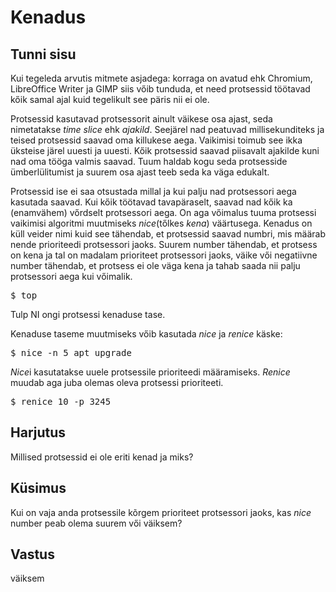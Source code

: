 # Kenadus

## Tunni sisu

Kui tegeleda arvutis mitmete asjadega: korraga on avatud ehk Chromium, LibreOffice Writer ja GIMP siis vőib tunduda, et need protsessid töötavad kőik samal ajal kuid tegelikult see päris nii ei ole.

Protsessid kasutavad protsessorit ainult väikese osa ajast, seda nimetatakse *time slice* ehk *ajakild*. Seejärel nad peatuvad millisekunditeks ja teised protsessid saavad oma killukese aega. Vaikimisi toimub see ikka üksteise järel uuesti ja uuesti. Kőik protsessid saavad piisavalt ajakilde kuni nad oma tööga valmis saavad. Tuum haldab kogu seda protsesside ümberlülitumist ja suurem osa ajast teeb seda ka väga edukalt.

Protsessid ise ei saa otsustada millal ja kui palju nad protsessori aega kasutada saavad. Kui kőik töötavad tavapäraselt, saavad nad kőik ka (enamvähem) vőrdselt protsessori aega. On aga vőimalus tuuma protsessi vaikimisi algoritmi muutmiseks *nice*(tőlkes *kena*) väärtusega. Kenadus on küll veider nimi kuid see tähendab, et protsessid saavad numbri, mis määrab nende prioriteedi protsessori jaoks. Suurem number tähendab, et protsess on kena ja tal on madalam prioriteet protsessori jaoks, väike vői negatiivne number tähendab, et protsess ei ole väga kena ja tahab saada nii palju protsessori aega kui vőimalik.

<pre>$ top</pre>

Tulp NI ongi protsessi kenaduse tase.

Kenaduse taseme muutmiseks vőib kasutada *nice* ja *renice* käske:

<pre>$ nice -n 5 apt upgrade</pre>

*Nice*i kasutatakse uuele protsessile prioriteedi määramiseks. *Renice* muudab aga juba olemas oleva protsessi prioriteeti.

<pre>$ renice 10 -p 3245</pre>

## Harjutus

Millised protsessid ei ole eriti kenad ja miks?

## Küsimus

Kui on vaja anda protsessile kõrgem prioriteet protsessori jaoks, kas *nice* number peab olema suurem vői väiksem?

## Vastus

väiksem
